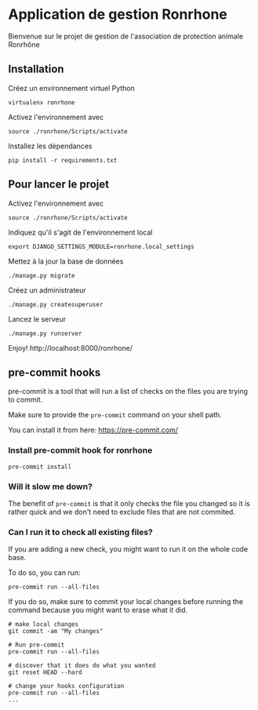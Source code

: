 # Application de gestion Ronrhone

Bienvenue sur le projet de gestion de l'association de protection animale Ronrhône

## Installation

Créez un environnement virtuel Python

    virtualenv ronrhone

Activez l'environnement avec

    source ./ronrhone/Scripts/activate

Installez les dépendances

	pip install -r requirements.txt

## Pour lancer le projet

Activez l'environnement avec

	source ./ronrhone/Scripts/activate
	
Indiquez qu'il s'agit de l'environnement local

	export DJANGO_SETTINGS_MODULE=ronrhone.local_settings

Mettez à la jour la base de données

    ./manage.py migrate

Créez un administrateur

	./manage.py createsuperuser

Lancez le serveur

	./manage.py runserver

Enjoy! http://localhost:8000/ronrhone/

## pre-commit hooks

pre-commit is a tool that will run a list of checks on the files you are trying to commit.

Make sure to provide the `pre-commit` command on your shell path.

You can install it from here: https://pre-commit.com/

### Install pre-commit hook for ronrhone

    pre-commit install

### Will it slow me down?

The benefit of `pre-commit` is that it only checks the file you changed so it is rather quick and we don't need to exclude files that are not commited.

### Can I run it to check all existing files?

If you are adding a new check, you might want to run it on the whole code base.

To do so, you can run:

    pre-commit run --all-files

If you do so, make sure to commit your local changes before running
the command because you might want to erase what it did.

    # make local changes
    git commit -am "My changes"

    # Run pre-commit
    pre-commit run --all-files

    # discover that it does do what you wanted
    git reset HEAD --hard

    # change your hooks configuration
    pre-commit run --all-files
    ...
